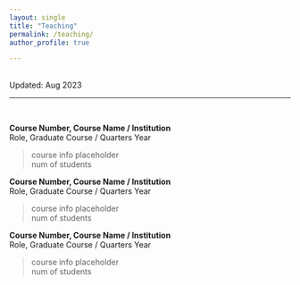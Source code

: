 ```yaml
---
layout: single
title: "Teaching"
permalink: /teaching/
author_profile: true

---
```


<br>
Updated: Aug 2023
<br>

------

<br>

**Course Number, Course Name / Institution** <br>
Role, Graduate Course / Quarters Year

> course info placeholder <br>
> num of students

**Course Number, Course Name / Institution** <br>
Role, Graduate Course / Quarters Year

> course info placeholder <br>
> num of students

**Course Number, Course Name / Institution** <br>
Role, Graduate Course / Quarters Year

> course info placeholder <br>
> num of students

